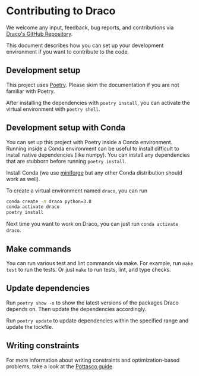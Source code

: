 # Contributing to Draco

We welcome any input, feedback, bug reports, and contributions via [Draco's GitHub Repository](https://github.com/cmudig/draco2).

This document describes how you can set up your development environment if you want to contribute to the code.

## Development setup

This project uses [Poetry](https://python-poetry.org). Please skim the documentation if you are not familiar with Poetry.

After installing the dependencies with `poetry install`, you can activate the virtual environment with `poetry shell`.

## Development setup with Conda

You can set up this project with Poetry inside a Conda environment. Running inside a Conda environment can be useful to install difficult to install native dependencies (like numpy). You can install any dependencies that are stubborn before running `poetry install`.

Install Conda (we use [miniforge](https://github.com/conda-forge/miniforge) but any other Conda distribution should work as well).

To create a virtual environment named `draco`, you can run

```sh
conda create -n draco python=3.8
conda activate draco
poetry install
```

Next time you want to work on Draco, you can just run `conda activate draco`.

## Make commands

You can run various test and lint commands via make. For example, run `make test` to run the tests. Or just `make` to run tests, lint, and type checks.

## Update dependencies

Run `poetry show -o` to show the latest versions of the packages Draco depends on. Then update the dependencies accordingly.

Run `poetry update` to update dependencies within the specified range and update the lockfile.

## Writing constraints

For more information about writing constraints and optimization-based problems, take a look at the [Pottasco guide](https://github.com/potassco/guide/releases/).
